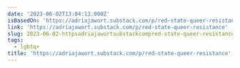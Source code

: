 ```yaml
---
date: '2023-06-02T13:04:13.000Z'
isBasedOn: 'https://adriajawort.substack.com/p/red-state-queer-resistance'
link: 'https://adriajawort.substack.com/p/red-state-queer-resistance'
slug: 2023-06-02-httpsadriajawortsubstackcompred-state-queer-resistance
tags:
  - lgbtq+
title: 'https://adriajawort.substack.com/p/red-state-queer-resistance'
---
```



